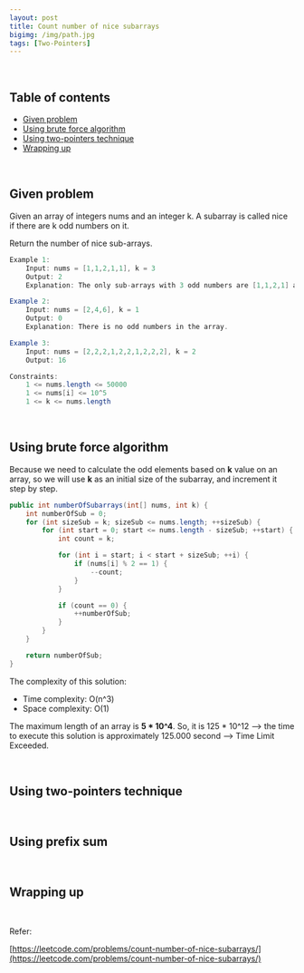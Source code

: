 ```yaml
---
layout: post
title: Count number of nice subarrays
bigimg: /img/path.jpg
tags: [Two-Pointers]
---
```



<br>

## Table of contents
- [Given problem]()
- [Using brute force algorithm](#using-brute-force-algorithm)
- [Using two-pointers technique](#using-two-pointers-technique)
- [Wrapping up](#wrapping-up)


<br>

## Given problem

Given an array of integers nums and an integer k. A subarray is called nice if there are k odd numbers on it.

Return the number of nice sub-arrays.

```java
Example 1:
    Input: nums = [1,1,2,1,1], k = 3
    Output: 2
    Explanation: The only sub-arrays with 3 odd numbers are [1,1,2,1] and [1,2,1,1].

Example 2:
    Input: nums = [2,4,6], k = 1
    Output: 0
    Explanation: There is no odd numbers in the array.

Example 3:
    Input: nums = [2,2,2,1,2,2,1,2,2,2], k = 2
    Output: 16

Constraints:
    1 <= nums.length <= 50000
    1 <= nums[i] <= 10^5
    1 <= k <= nums.length
```

<br>

## Using brute force algorithm

Because we need to calculate the odd elements based on **k** value on an array, so we will use **k** as an initial size of the subarray, and increment it step by step.

```java
public int numberOfSubarrays(int[] nums, int k) {
    int numberOfSub = 0;
    for (int sizeSub = k; sizeSub <= nums.length; ++sizeSub) {
        for (int start = 0; start <= nums.length - sizeSub; ++start) {
            int count = k;

            for (int i = start; i < start + sizeSub; ++i) {
                if (nums[i] % 2 == 1) {
                    --count;
                }
            }

            if (count == 0) {
                ++numberOfSub;
            }
        }
    }

    return numberOfSub;
}
```

The complexity of this solution:
- Time complexity: O(n^3)
- Space complexity: O(1)

The maximum length of an array is **5 * 10^4**. So, it is 125 * 10^12 --> the time to execute this solution is approximately 125.000 second --> Time Limit Exceeded.

<br>

## Using two-pointers technique






<br>

## Using prefix sum




<br>

## Wrapping up



<br>

Refer:

[https://leetcode.com/problems/count-number-of-nice-subarrays/](https://leetcode.com/problems/count-number-of-nice-subarrays/)